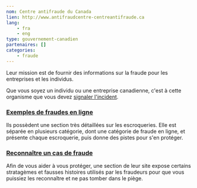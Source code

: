 ```yaml
---
nom: Centre antifraude du Canada
lien: http://www.antifraudcentre-centreantifraude.ca
lang: 
    - fra
    - eng
type: gouvernement-canadien
partenaires: []
categories: 
    - fraude
---
```

Leur mission est de fournir des informations sur la fraude pour les entreprises et les individus.  

Que vous soyez un individu ou une entreprise canadienne, c'est à cette organisme que vous devez [signaler l'incident](http://www.antifraudcentre-centreantifraude.ca/reportincident-signalerincident/index-fra.htm).

### [Exemples de fraudes en ligne](http://www.antifraudcentre-centreantifraude.ca/fraud-escroquerie/online-enligne-fra.htm)
Ils possèdent une section très détaillées sur les escroqueries. Elle est séparée en plusieurs catégorie, dont une catégorie de fraude en ligne, et présente chaque escroquerie, puis donne des pistes pour s'en protéger.

### [Reconnaître un cas de fraude](http://www.antifraudcentre-centreantifraude.ca/protectyourself-protegezvous/index-fra.htm)
Afin de vous aider à vous protéger, une section de leur site expose certains stratagèmes et fausses histoires utilisés par les fraudeurs pour que vous puissiez les reconnaître et ne pas tomber dans le piège.  
